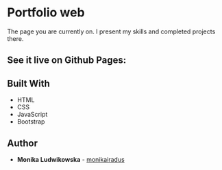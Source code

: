 # Portfolio web

The page you are currently on. I present my skills and completed projects there.

## See it live on Github Pages:

## Built With

- HTML
- CSS
- JavaScript
- Bootstrap

## Author

- **Monika Ludwikowska** - [monikairadus](https://github.com/monikairadus)
